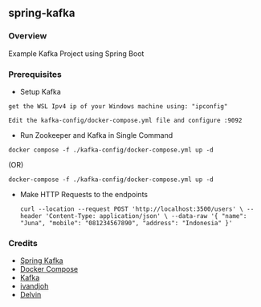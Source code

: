 ## spring-kafka

### Overview
Example Kafka Project using Spring Boot

### Prerequisites
* Setup Kafka

`get the WSL Ipv4 ip of your Windows machine using: "ipconfig"`

`Edit the kafka-config/docker-compose.yml file and configure :9092`

* Run Zookeeper and Kafka in Single Command

`docker compose -f ./kafka-config/docker-compose.yml up -d`

  (OR)

`docker-compose -f ./kafka-config/docker-compose.yml up -d`
* Make HTTP Requests to the endpoints

    `curl --location --request POST 'http://localhost:3500/users' \
  --header 'Content-Type: application/json' \
  --data-raw '{
  "name": "Juna",
  "mobile": "081234567890",
  "address": "Indonesia"
  }'`

### Credits
* [Spring Kafka](https://spring.io/projects/spring-kafka)
* [Docker Compose](https://docs.docker.com/compose/)
* [Kafka](https://kafka.apache.org/)
* [ivandjoh](https://instagram.com/ivandjoh)
* [Delvin](https://instagram.com/delvinrobertsetiawan)